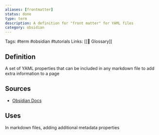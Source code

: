 ```yaml
---
aliases: [frontmatter]
status: done
type: term
description: A definition for "front matter" for YAML files
category: obsidian
---
```

Tags: #term #obsidian #tutorials 
Links: [[📇 Glossary]]

## Definition
A set of YAML properties that can be included in any markdown file to add extra information to a page

## Sources
- [Obsidian Docs](https://help.obsidian.md/Advanced+topics/YAML+front+matter)

## Uses
In markdown files, adding additional metadata properties